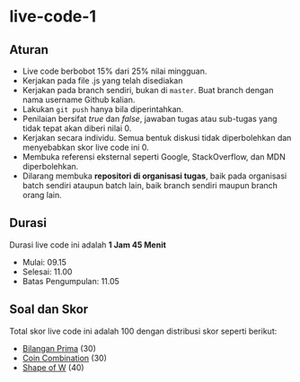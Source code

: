 # live-code-1

## Aturan

- Live code berbobot 15% dari 25% nilai mingguan.
- Kerjakan pada file .js yang telah disediakan
- Kerjakan pada branch sendiri, bukan di `master`. Buat branch dengan nama username Github kalian.  
- Lakukan `git push` hanya bila diperintahkan.
- Penilaian bersifat *true* dan *false*, jawaban tugas atau sub-tugas yang tidak tepat akan diberi nilai 0.
- Kerjakan secara individu. Semua bentuk diskusi tidak diperbolehkan dan menyebabkan skor live code ini 0.
- Membuka referensi eksternal seperti Google, StackOverflow, dan MDN diperbolehkan.
- Dilarang membuka **repositori di organisasi tugas**, baik pada organisasi batch sendiri ataupun batch lain, baik branch sendiri maupun branch orang lain.

## Durasi

Durasi live code ini adalah **1 Jam 45 Menit**

- Mulai: 09.15
- Selesai: 11.00
- Batas Pengumpulan: 11.05

## Soal dan Skor

Total skor live code ini adalah 100 dengan distribusi skor seperti berikut:

- [Bilangan Prima](bilanganPrima/readme.md) (30)
- [Coin Combination](coinCombination/readme.md) (30)
- [Shape of W](shapeOfW/readme.md) (40)
